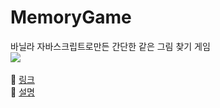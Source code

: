 # MemoryGame
바닐라 자바스크립트로만든 간단한 같은 그림 찾기 게임  
<img src="https://user-images.githubusercontent.com/88033395/213557501-88efc7e1-cf98-4d1e-b63b-341b70d7482e.gif"/>    
<br>
🔗 [링크](https://my-react-shopping-shop-4rqmgadkj-jyk75.vercel.app/)  
🔗 [설명](https://artistic-developer.tistory.com/5) 
